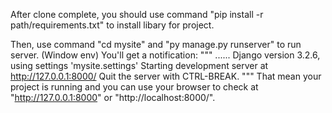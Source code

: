  
After clone complete, you should use command "pip install -r path/requirements.txt" to install libary for project.

Then, use command "cd mysite" and "py manage.py runserver" to run server. (Window env)
You'll get a notification:
    """
    ......
    Django version 3.2.6, using settings 'mysite.settings'
    Starting development server at http://127.0.0.1:8000/
    Quit the server with CTRL-BREAK.
    """
That mean your project is running and you can use your browser to check at "http://127.0.0.1:8000" or "http://localhost:8000/".
